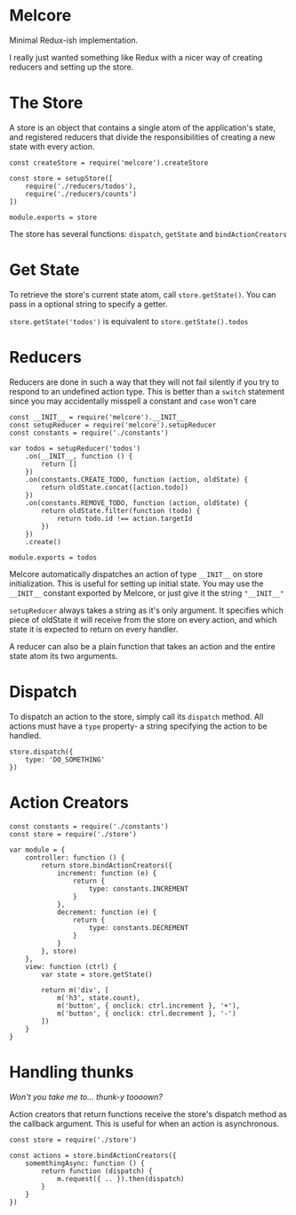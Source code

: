 # Melcore

Minimal Redux-ish implementation.

I really just wanted something like Redux with a nicer way of creating reducers
and setting up the store.

# The Store

A store is an object that contains a single atom of the application's state,
and registered reducers that divide the responsibilities of creating a new
state with every action.

```
const createStore = require('melcore').createStore

const store = setupStore([
	require('./reducers/todos'),
	require('./reducers/counts')
])

module.exports = store
```

The store has several functions: `dispatch`, `getState` and `bindActionCreators`

# Get State

To retrieve the store's current state atom, call `store.getState()`. You can
pass in a optional string to specify a getter.

`store.getState('todos')` is equivalent to `store.getState().todos`

# Reducers

Reducers are done in such a way that they will not fail silently if
you try to respond to an undefined action type. This is better than a `switch`
statement since you may accidentally misspell a constant and `case` won't care

```
const __INIT__ = require('melcore').__INIT__
const setupReducer = require('melcore').setupReducer
const constants = require('./constants')

var todos = setupReducer('todos')
	.on(__INIT__, function () {
		return []
	})
	.on(constants.CREATE_TODO, function (action, oldState) {
		return oldState.concat([action.todo])
	})
	.on(constants.REMOVE_TODO, function (action, oldState) {
		return oldState.filter(function (todo) {
			return todo.id !== action.targetId
		})
	})
	.create()

module.exports = todos
```

Melcore automatically dispatches an action of type `__INIT__` on store initialization.
This is useful for setting up initial state. You may use the `__INIT__` constant
exported by Melcore, or just give it the string `"__INIT__"`

`setupReducer` always takes a string as it's only argument. It specifies which piece of
oldState it will receive from the store on every action, and which state it is
expected to return on every handler.

A reducer can also be a plain function that takes an action and the entire state atom
its two arguments.

# Dispatch

To dispatch an action to the store, simply call its `dispatch` method. All actions
must have a `type` property- a string specifying the action to be handled.

```
store.dispatch({
	type: 'DO_SOMETHING'
})
```

# Action Creators

```
const constants = require('./constants')
const store = require('./store')

var module = {
	controller: function () {
		return store.bindActionCreators({
			increment: function (e) {
				return {
					type: constants.INCREMENT
				}
			},
			decrement: function (e) {
				return {
					type: constants.DECREMENT
				}
			}
		}, store)
	},
	view: function (ctrl) {
		var state = store.getState()

		return m('div', [
			m('h3', state.count),
			m('button', { onclick: ctrl.increment }, '+'),
			m('button', { onclick: ctrl.decrement }, '-')
		])
	}
}
```

# Handling thunks
_Won't you take me to... thunk-y toooown?_  

Action creators that return functions receive the store's dispatch method
as the callback argument. This is useful for when an action is asynchronous.

```
const store = require('./store')

const actions = store.bindActionCreators({
	somemthingAsync: function () {
		return function (dispatch) {
			m.request({ .. }).then(dispatch)
		}
	}
})
```
